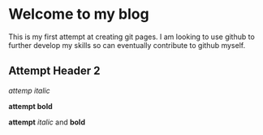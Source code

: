 # Welcome to my blog

This is my first attempt at creating git pages.  I am looking to use github to further develop my skills so can eventually contribute to github myself.

## Attempt Header 2
*attemp italic*

**attempt bold**

**attempt** *italic* and **bold**


